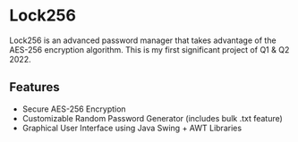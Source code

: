 # Lock256

Lock256 is an advanced password manager that takes advantage of the AES-256 encryption algorithm.
This is my first significant project of Q1 & Q2 2022.

## Features
- Secure AES-256 Encryption
- Customizable Random Password Generator (includes bulk .txt feature)
- Graphical User Interface using Java Swing + AWT Libraries
